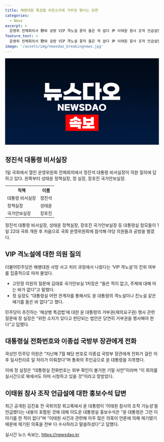 ```yaml
---
title: 해병대원 특검법 위헌소지에 거부권 행사는 당연
categories:
  - News
excerpt: >
  운영위 전체회의서 野와 공방 VIP 격노설 묻자 들은 적 없다 尹 이태원 참사 조작 언급설엔 홍보수석 그런 얘기 한 적 없어  1일 국회에서 열린 운영위 전체회의에서 정진석 대통령 비서실장 등 대통령 참모들이 야당 의원들과 격노설에 대한 논의를 벌였다. 민주당은 VIP 격노설의 진위 여부를 물었고, 정 실장은 격노설에 대해 들은 적이 없다고 답변했다. 또한 윤 대통령의 거부권(재의요구권) 행사와 관련하여 위헌 소지가 있는 법안은 거부권을 행사해야 한다고 언급했다. 민주당은 또한 윤 대통령이 동해 앞바다 석유·가스 매장 가능성을 발표한 것에 대해 논란을 제기했고, 대통령실 전화번호를 통한 통화와 이태원 참사 조작 가능성 언급에 대해서도 논의되었다. 하지만 대통령실 홍보수석은 해당 언급에 대해 부인하고 있으며, 윤 대통령은 의혹을 전부 수사하라고 말씀하셨다고 강조했다.
feature_text: >
  운영위 전체회의서 野와 공방 VIP 격노설 묻자 들은 적 없다 尹 이태원 참사 조작 언급설엔 홍보수석 그런 얘기 한 적 없어  1일 국회에서 열린 운영위 전체회의에서 정진석 대통령 비서실장 등 대통령 참모들이 야당 의원들과 격노설에 대한 논의를 벌였다. 민주당은 VIP 격노설의 진위 여부를 물었고, 정 실장은 격노설에 대해 들은 적이 없다고 답변했다. 또한 윤 대통령의 거부권(재의요구권) 행사와 관련하여 위헌 소지가 있는 법안은 거부권을 행사해야 한다고 언급했다. 민주당은 또한 윤 대통령이 동해 앞바다 석유·가스 매장 가능성을 발표한 것에 대해 논란을 제기했고, 대통령실 전화번호를 통한 통화와 이태원 참사 조작 가능성 언급에 대해서도 논의되었다. 하지만 대통령실 홍보수석은 해당 언급에 대해 부인하고 있으며, 윤 대통령은 의혹을 전부 수사하라고 말씀하셨다고 강조했다.
image: '/assets/img/newsdao_breakingnews.jpg'
---
```


<p><img src="/assets/img/newsdao_breakingnews.jpg" alt="ranknews 속보" /></p>

<h2 data-ke-size="size26">정진석 대통령 비서실장</h2>

<p data-ke-size="size16">1일 국회에서 열린 운영위원회 전체회의에서 정진석 대통령 비서실장이 의원 질의에 답하고 있다. 왼쪽부터 성태윤 정책실장, 정 실장, 장호진 국가안보실장.</p>

<table>
    <tr>
        <th>직책</th>
        <th>이름</th>
    </tr>
    <tr>
        <td>대통령 비서실장</td>
        <td>정진석</td>
    </tr>
    <tr>
        <td>정책실장</td>
        <td>성태윤</td>
    </tr>
    <tr>
        <td>국가안보실장</td>
        <td>장호진</td>
    </tr>
</table>

<p data-ke-size="size16">정진석 대통령 비서실장, 성태윤 정책실장, 장호진 국가안보실장 등 대통령실 참모들이 1일 22대 국회 개원 후 처음으로 국회 운영위원회에 참석해 야당 의원들과 공방을 벌였다.</p>

<h2 data-ke-size="size26">VIP 격노설에 대한 의원 질의</h2>

<p data-ke-size="size16">더불어민주당은 해병대원 사망 사고 처리 과정에서 나왔다는 ‘VIP 격노설’의 진위 여부를 집중적으로 따져 물었다.</p>

<ul>
    <li>고민정 의원의 질문에 김태효 국가안보실 1차장은 “들은 적이 없고, 주제에 대해 아는 바가 없다”고 말했다.</li>
    <li>정 실장도 “대통령실 어떤 관계자를 통해서도 윤 대통령의 격노설이나 진노설 같은 얘기를 들은 바 없다”고 했다.</li>
</ul>

<p data-ke-size="size16">민주당이 추진하는 ‘채상병 특검법’에 대한 윤 대통령의 거부권(재의요구권) 행사 관련 질문에 정 실장은 “위헌 소지가 있다고 판단되는 법안은 당연히 거부권을 행사해야 한다”고 답했다.</p>

<h2 data-ke-size="size26">대통령실 전화번호와 이종섭 국방부 장관에게 전화</h2>

<p data-ke-size="size16">곽상언 민주당 의원은 “지난해 7월 해당 번호로 이종섭 국방부 장관에게 전화가 걸린 이후 일사천리로 일 처리가 이뤄졌다”며 통화의 주인공으로 윤 대통령을 지목했다.</p>

<p data-ke-size="size16">이에 정 실장은 “대통령실 전화번호는 외부 확인이 불가한 기밀 사안”이라며 “이 회의를 실시간으로 북에서도 아마 시청하고 있을 것”이라고 맞받았다.</p>

<h2 data-ke-size="size26">이태원 참사 조작 언급설에 대한 홍보수석 답변</h2>

<p data-ke-size="size16">최근 공개된 김진표 전 국회의장 회고록에서 윤 대통령이 ‘이태원 참사의 조작 가능성’을 언급했다는 내용이 포함된 것에 대해 이도운 대통령실 홍보수석은 “윤 대통령은 그런 이야기를 한 적이 없다”며 “이태원 사건과 관련해 아주 많은 의혹이 언론에 의해 제기됐기 때문에 제기된 의혹을 전부 다 수사하라고 말씀하셨다”고 답했다.</p>
실시간 뉴스 속보는, <a href="https://newsdao.kr" rel="dofollow">https://newsdao.kr</a>


